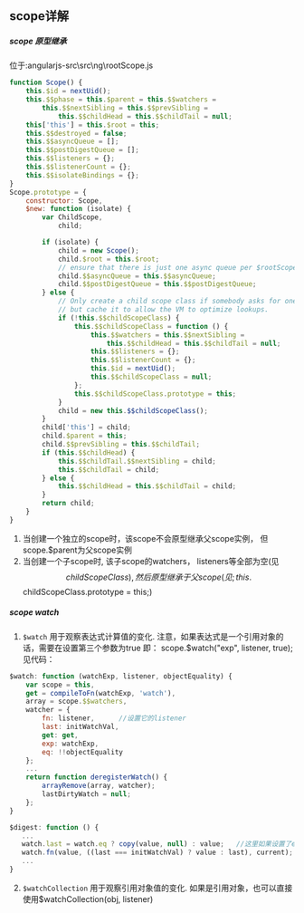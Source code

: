 scope详解
------

##### scope 原型继承
位于:angularjs-src\src\ng\rootScope.js
```javascript
function Scope() {
    this.$id = nextUid();
    this.$$phase = this.$parent = this.$$watchers =
        this.$$nextSibling = this.$$prevSibling =
            this.$$childHead = this.$$childTail = null;
    this['this'] = this.$root = this;
    this.$$destroyed = false;
    this.$$asyncQueue = [];
    this.$$postDigestQueue = [];
    this.$$listeners = {};
    this.$$listenerCount = {};
    this.$$isolateBindings = {};
}
Scope.prototype = {
    constructor: Scope,
    $new: function (isolate) {
        var ChildScope,
            child;

        if (isolate) {
            child = new Scope();
            child.$root = this.$root;
            // ensure that there is just one async queue per $rootScope and its children
            child.$$asyncQueue = this.$$asyncQueue;
            child.$$postDigestQueue = this.$$postDigestQueue;
        } else {
            // Only create a child scope class if somebody asks for one,
            // but cache it to allow the VM to optimize lookups.
            if (!this.$$childScopeClass) {
                this.$$childScopeClass = function () {
                    this.$$watchers = this.$$nextSibling =
                        this.$$childHead = this.$$childTail = null;
                    this.$$listeners = {};
                    this.$$listenerCount = {};
                    this.$id = nextUid();
                    this.$$childScopeClass = null;
                };
                this.$$childScopeClass.prototype = this;
            }
            child = new this.$$childScopeClass();
        }
        child['this'] = child;
        child.$parent = this;
        child.$$prevSibling = this.$$childTail;
        if (this.$$childHead) {
            this.$$childTail.$$nextSibling = child;
            this.$$childTail = child;
        } else {
            this.$$childHead = this.$$childTail = child;
        }
        return child;
    }
}
```

1. 当创建一个独立的scope时，该scope不会原型继承父scope实例， 但scope.$parent为父scope实例
2. 当创建一个子scope时,  该子scope的watchers， listeners等全部为空(见$$childScopeClass), 然后原型继承于父scope(见;this.$$childScopeClass.prototype = this;)

##### scope watch
1. `$watch` 用于观察表达式计算值的变化.
注意，如果表达式是一个引用对象的话，需要在设置第三个参数为true
即：
scope.$watch("exp", listener, true);
见代码：
```javascript
$watch: function (watchExp, listener, objectEquality) {
    var scope = this,
    get = compileToFn(watchExp, 'watch'),
    array = scope.$$watchers,
    watcher = {
        fn: listener,      //设置它的listener
        last: initWatchVal,
        get: get,
        exp: watchExp,
        eq: !!objectEquality
    };
    ...
    return function deregisterWatch() {
        arrayRemove(array, watcher);
        lastDirtyWatch = null;
    };
}
```

```javascript
$digest: function () {
   ...
   watch.last = watch.eq ? copy(value, null) : value;   //这里如果设置了eq:true, 那么将执行copy 深拷贝到一个新的引用对象上
   watch.fn(value, ((last === initWatchVal) ? value : last), current);
   ...
}
```

2. `$watchCollection` 用于观察引用对象值的变化.
如果是引用对象，也可以直接使用$watchCollection(obj, listener)